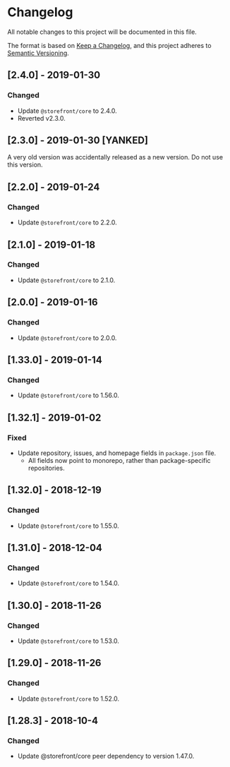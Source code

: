 # Changelog
All notable changes to this project will be documented in this file.

The format is based on [Keep a Changelog](https://keepachangelog.com/en/1.0.0/),
and this project adheres to [Semantic Versioning](https://semver.org/spec/v2.0.0.html).

## [2.4.0] - 2019-01-30
### Changed
- Update `@storefront/core` to 2.4.0.
- Reverted v2.3.0.

## [2.3.0] - 2019-01-30 [YANKED]
A very old version was accidentally released as a new version. Do not use this version.

## [2.2.0] - 2019-01-24
### Changed
- Update `@storefront/core` to 2.2.0.

## [2.1.0] - 2019-01-18
### Changed
- Update `@storefront/core` to 2.1.0.

## [2.0.0] - 2019-01-16
### Changed
- Update `@storefront/core` to 2.0.0.

## [1.33.0] - 2019-01-14
### Changed
- Update `@storefront/core` to 1.56.0.

## [1.32.1] - 2019-01-02
### Fixed
- Update repository, issues, and homepage fields in `package.json` file.
  - All fields now point to monorepo, rather than package-specific repositories.

## [1.32.0] - 2018-12-19
### Changed
- Update `@storefront/core` to 1.55.0.

## [1.31.0] - 2018-12-04
### Changed
- Update `@storefront/core` to 1.54.0.

## [1.30.0] - 2018-11-26
### Changed
- Update `@storefront/core` to 1.53.0.

## [1.29.0] - 2018-11-26
### Changed
- Update `@storefront/core` to 1.52.0.

## [1.28.3] - 2018-10-4
### Changed
- Update @storefront/core peer dependency to version 1.47.0.

